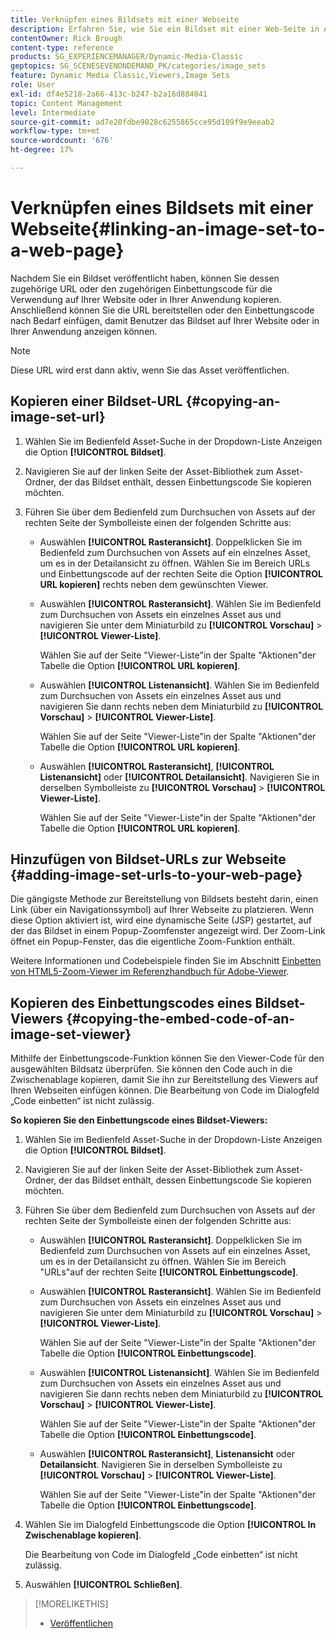 ```yaml
---
title: Verknüpfen eines Bildsets mit einer Webseite
description: Erfahren Sie, wie Sie ein Bildset mit einer Web-Seite in Adobe Dynamic Media Classic verknüpfen.
contentOwner: Rick Brough
content-type: reference
products: SG_EXPERIENCEMANAGER/Dynamic-Media-Classic
geptopics: SG_SCENESEVENONDEMAND_PK/categories/image_sets
feature: Dynamic Media Classic,Viewers,Image Sets
role: User
exl-id: df4e5218-2a66-413c-b247-b2a16d884041
topic: Content Management
level: Intermediate
source-git-commit: ad7e20fdbe9028c6255865cce95d109f9e9eeab2
workflow-type: tm+mt
source-wordcount: '676'
ht-degree: 17%

---
```


# Verknüpfen eines Bildsets mit einer Webseite{#linking-an-image-set-to-a-web-page}

Nachdem Sie ein Bildset veröffentlicht haben, können Sie dessen zugehörige URL oder den zugehörigen Einbettungscode für die Verwendung auf Ihrer Website oder in Ihrer Anwendung kopieren. Anschließend können Sie die URL bereitstellen oder den Einbettungscode nach Bedarf einfügen, damit Benutzer das Bildset auf Ihrer Website oder in Ihrer Anwendung anzeigen können.

>[!NOTE]
>
>Diese URL wird erst dann aktiv, wenn Sie das Asset veröffentlichen.

## Kopieren einer Bildset-URL {#copying-an-image-set-url}

1. Wählen Sie im Bedienfeld Asset-Suche in der Dropdown-Liste Anzeigen die Option **[!UICONTROL Bildset]**.
1. Navigieren Sie auf der linken Seite der Asset-Bibliothek zum Asset-Ordner, der das Bildset enthält, dessen Einbettungscode Sie kopieren möchten.
1. Führen Sie über dem Bedienfeld zum Durchsuchen von Assets auf der rechten Seite der Symbolleiste einen der folgenden Schritte aus:

   * Auswählen **[!UICONTROL Rasteransicht]**. Doppelklicken Sie im Bedienfeld zum Durchsuchen von Assets auf ein einzelnes Asset, um es in der Detailansicht zu öffnen. Wählen Sie im Bereich URLs und Einbettungscode auf der rechten Seite die Option **[!UICONTROL URL kopieren]** rechts neben dem gewünschten Viewer.
   * Auswählen **[!UICONTROL Rasteransicht]**. Wählen Sie im Bedienfeld zum Durchsuchen von Assets ein einzelnes Asset aus und navigieren Sie unter dem Miniaturbild zu **[!UICONTROL Vorschau]** > **[!UICONTROL Viewer-Liste]**.

     Wählen Sie auf der Seite &quot;Viewer-Liste&quot;in der Spalte &quot;Aktionen&quot;der Tabelle die Option **[!UICONTROL URL kopieren]**.

   * Auswählen **[!UICONTROL Listenansicht]**. Wählen Sie im Bedienfeld zum Durchsuchen von Assets ein einzelnes Asset aus und navigieren Sie dann rechts neben dem Miniaturbild zu **[!UICONTROL Vorschau]** > **[!UICONTROL Viewer-Liste]**.

     Wählen Sie auf der Seite &quot;Viewer-Liste&quot;in der Spalte &quot;Aktionen&quot;der Tabelle die Option **[!UICONTROL URL kopieren]**.

   * Auswählen **[!UICONTROL Rasteransicht]**, **[!UICONTROL Listenansicht]** oder **[!UICONTROL Detailansicht]**. Navigieren Sie in derselben Symbolleiste zu **[!UICONTROL Vorschau]** > **[!UICONTROL Viewer-Liste]**.

     Wählen Sie auf der Seite &quot;Viewer-Liste&quot;in der Spalte &quot;Aktionen&quot;der Tabelle die Option **[!UICONTROL URL kopieren]**.

## Hinzufügen von Bildset-URLs zur Webseite {#adding-image-set-urls-to-your-web-page}

Die gängigste Methode zur Bereitstellung von Bildsets besteht darin, einen Link (über ein Navigationssymbol) auf Ihrer Webseite zu platzieren. Wenn diese Option aktiviert ist, wird eine dynamische Seite (JSP) gestartet, auf der das Bildset in einem Popup-Zoomfenster angezeigt wird. Der Zoom-Link öffnet ein Popup-Fenster, das die eigentliche Zoom-Funktion enthält.

Weitere Informationen und Codebeispiele finden Sie im Abschnitt [Einbetten von HTML5-Zoom-Viewer im Referenzhandbuch für Adobe-Viewer](https://experienceleague.adobe.com/en/docs/dynamic-media-developer-resources/library/viewers-aem-assets-dmc/zoom/c-html5-20-zoom-viewer-about#section-e1c3106f5b3e445d9b95be337c2f94e2).

## Kopieren des Einbettungscodes eines Bildset-Viewers {#copying-the-embed-code-of-an-image-set-viewer}

Mithilfe der Einbettungscode-Funktion können Sie den Viewer-Code für den ausgewählten Bildsatz überprüfen. Sie können den Code auch in die Zwischenablage kopieren, damit Sie ihn zur Bereitstellung des Viewers auf Ihren Webseiten einfügen können. Die Bearbeitung von Code im Dialogfeld „Code einbetten“ ist nicht zulässig.

**So kopieren Sie den Einbettungscode eines Bildset-Viewers:**

1. Wählen Sie im Bedienfeld Asset-Suche in der Dropdown-Liste Anzeigen die Option **[!UICONTROL Bildset]**.
1. Navigieren Sie auf der linken Seite der Asset-Bibliothek zum Asset-Ordner, der das Bildset enthält, dessen Einbettungscode Sie kopieren möchten.
1. Führen Sie über dem Bedienfeld zum Durchsuchen von Assets auf der rechten Seite der Symbolleiste einen der folgenden Schritte aus:

   * Auswählen **[!UICONTROL Rasteransicht]**. Doppelklicken Sie im Bedienfeld zum Durchsuchen von Assets auf ein einzelnes Asset, um es in der Detailansicht zu öffnen. Wählen Sie im Bereich &quot;URLs&quot;auf der rechten Seite **[!UICONTROL Einbettungscode]**.
   * Auswählen **[!UICONTROL Rasteransicht]**. Wählen Sie im Bedienfeld zum Durchsuchen von Assets ein einzelnes Asset aus und navigieren Sie unter dem Miniaturbild zu **[!UICONTROL Vorschau]** > **[!UICONTROL Viewer-Liste]**.

     Wählen Sie auf der Seite &quot;Viewer-Liste&quot;in der Spalte &quot;Aktionen&quot;der Tabelle die Option **[!UICONTROL Einbettungscode]**.

   * Auswählen **[!UICONTROL Listenansicht]**. Wählen Sie im Bedienfeld zum Durchsuchen von Assets ein einzelnes Asset aus und navigieren Sie dann rechts neben dem Miniaturbild zu **[!UICONTROL Vorschau]** > **[!UICONTROL Viewer-Liste]**.

     Wählen Sie auf der Seite &quot;Viewer-Liste&quot;in der Spalte &quot;Aktionen&quot;der Tabelle die Option **[!UICONTROL Einbettungscode]**.

   * Auswählen **[!UICONTROL Rasteransicht]**, **Listenansicht** oder **Detailansicht**. Navigieren Sie in derselben Symbolleiste zu **[!UICONTROL Vorschau]** > **[!UICONTROL Viewer-Liste]**.

     Wählen Sie auf der Seite &quot;Viewer-Liste&quot;in der Spalte &quot;Aktionen&quot;der Tabelle die Option **[!UICONTROL Einbettungscode]**.

1. Wählen Sie im Dialogfeld Einbettungscode die Option **[!UICONTROL In Zwischenablage kopieren]**.

   Die Bearbeitung von Code im Dialogfeld „Code einbetten“ ist nicht zulässig.

1. Auswählen **[!UICONTROL Schließen]**.

>[!MORELIKETHIS]
>
>* [Veröffentlichen](publishing-files.md#publishing_files)
